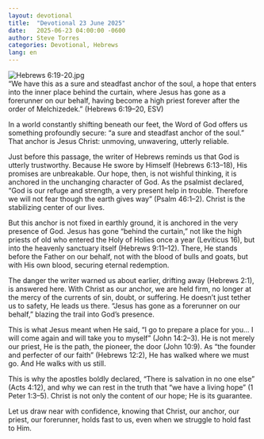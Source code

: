 ```yaml
---
layout: devotional
title:  "Devotional 23 June 2025"
date:   2025-06-23 04:00:00 -0600
author: Steve Torres
categories: Devotional, Hebrews
lang: en
---
```

<img src="https://sitemedia.esteeb.com/file/esteebcomsitemedia/devotional_images/Hebrews/Heb-6_19-20.jpg?raw=true" alt="Hebrews 6:19-20.jpg" style="max-width: 100%; height: auto;">

<div class="scripture">
  “We have this as a sure and steadfast anchor of the soul, a hope that enters into the inner place behind the curtain, where Jesus has gone as a forerunner on our behalf, having become a high priest forever after the order of Melchizedek.” (Hebrews 6:19–20, ESV)
</div>

In a world constantly shifting beneath our feet, the Word of God offers us something profoundly secure: “a sure and steadfast anchor of the soul.” That anchor is Jesus Christ: unmoving, unwavering, utterly reliable.

Just before this passage, the writer of Hebrews reminds us that God is utterly trustworthy. Because He swore by Himself (Hebrews 6:13–18), His promises are unbreakable. Our hope, then, is not wishful thinking, it is anchored in the unchanging character of God. As the psalmist declared, “God is our refuge and strength, a very present help in trouble. Therefore we will not fear though the earth gives way” (Psalm 46:1–2). Christ is the stabilizing center of our lives.

But this anchor is not fixed in earthly ground, it is anchored in the very presence of God. Jesus has gone “behind the curtain,” not like the high priests of old who entered the Holy of Holies once a year (Leviticus 16), but into the heavenly sanctuary itself (Hebrews 9:11–12). There, He stands before the Father on our behalf, not with the blood of bulls and goats, but with His own blood, securing eternal redemption.

The danger the writer warned us about earlier, drifting away (Hebrews 2:1), is answered here. With Christ as our anchor, we are held firm, no longer at the mercy of the currents of sin, doubt, or suffering. He doesn’t just tether us to safety, He leads us there. “Jesus has gone as a forerunner on our behalf,” blazing the trail into God’s presence.

This is what Jesus meant when He said, “I go to prepare a place for you... I will come again and will take you to myself” (John 14:2–3). He is not merely our priest, He is the path, the pioneer, the door (John 10:9). As “the founder and perfecter of our faith” (Hebrews 12:2), He has walked where we must go. And He walks with us still.

This is why the apostles boldly declared, “There is salvation in no one else” (Acts 4:12), and why we can rest in the truth that “we have a living hope” (1 Peter 1:3–5). Christ is not only the content of our hope; He is its guarantee.

Let us draw near with confidence, knowing that Christ, our anchor, our priest, our forerunner, holds fast to us, even when we struggle to hold fast to Him.